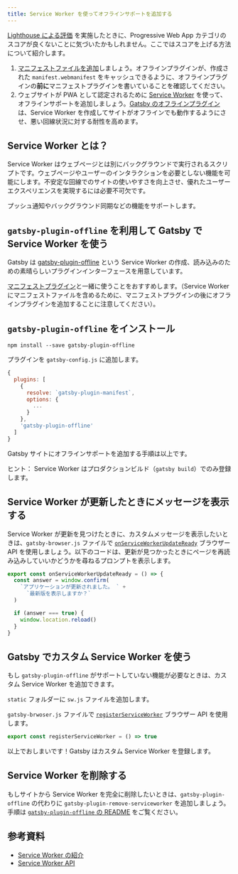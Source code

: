 ```yaml
---
title: Service Worker を使ってオフラインサポートを追加する
---
```


[Lighthouse による評価](/docs/audit-with-lighthouse/) を実施したときに、Progressive Web App カテゴリのスコアが良くないことに気づいたかもしれません。ここではスコアを上げる方法について紹介します。

1. [マニフェストファイルを追加](/docs/add-a-manifest-file/)しましょう。オフラインプラグインが、作成された `manifest.webmanifest` をキャッシュできるように、オフラインプラグインの**前に**マニフェストプラグインを書いていることを確認してください。
2. ウェブサイトが PWA として認定されるために [Service Worker](https://developer.mozilla.org/ja-JP/docs/Web/API/Service_Worker_API) を使って、オフラインサポートを追加しましょう。[Gatsby のオフラインプラグイン](/packages/gatsby-plugin-offline/)は、Service Worker を作成してサイトがオフラインでも動作するようにさせ、悪い回線状況に対する耐性を高めます。

## Service Worker とは？

Service Worker はウェブページとは別にバックグラウンドで実行されるスクリプトです。ウェブページやユーザーのインタラクションを必要としない機能を可能にします。不安定な回線でのサイトの使いやすさを向上させ、優れたユーザーエクスペリエンスを実現するには必要不可欠です。

プッシュ通知やバックグラウンド同期などの機能をサポートします。

## `gatsby-plugin-offline` を利用して Gatsby で Service Worker を使う

Gatsby は [gatsby-plugin-offline](https://www.npmjs.com/package/gatsby-plugin-offline) という Service Worker の作成、読み込みのための素晴らしいプラグインインターフェースを用意しています。

[マニフェストプラグイン](https://www.npmjs.com/package/gatsby-plugin-manifest)と一緒に使うことをおすすめします。（Service Worker にマニフェストファイルを含めるために、マニフェストプラグインの後にオフラインプラグインを追加することに注意してください）。

## `gatsby-plugin-offline` をインストール

`npm install --save gatsby-plugin-offline`

プラグインを `gatsby-config.js` に追加します。

```javascript:title=gatsby-config.js
{
  plugins: [
    {
      resolve: `gatsby-plugin-manifest`,
      options: {
        ...
      }
    },
    'gatsby-plugin-offline'
  ]
}
```

Gatsby サイトにオフラインサポートを追加する手順は以上です。

ヒント： Service Worker はプロダクションビルド（`gatsby build`）でのみ登録します。

## Service Worker が更新したときにメッセージを表示する

Service Worker が更新を見つけたときに、カスタムメッセージを表示したいときは、`gatsby-browser.js` ファイルで [`onServiceWorkerUpdateReady`](/docs/browser-apis/#onServiceWorkerUpdateReady) ブラウザー API を使用しましょう。以下のコードは、更新が見つかったときにページを再読み込みしていいかどうかを尋ねるプロンプトを表示します。

```javascript:title=gatsby-browser.js
export const onServiceWorkerUpdateReady = () => {
  const answer = window.confirm(
    `アプリケーションが更新されました。 ` +
      `最新版を表示しますか？`
  )

  if (answer === true) {
    window.location.reload()
  }
}
```

## Gatsby でカスタム Service Worker を使う

もし `gatsby-plugin-offline` がサポートしていない機能が必要なときは、カスタム Service Worker を追加できます。

`static` フォルダーに `sw.js` ファイルを追加します。

`gatsby-brwoser.js` ファイルで [`registerServiceWorker`](/docs/browser-apis/#registerServiceWorker) ブラウザー API を使用します。

```javascript:title=gatsby-browser.js
export const registerServiceWorker = () => true
```

以上でおしまいです！Gatsby はカスタム Service Worker を登録します。

## Service Worker を削除する

もしサイトから Service Worker を完全に削除したいときは、`gatsby-plugin-offline` の代わりに `gatsby-plugin-remove-serviceworker` を追加しましょう。手順は [`gatsby-plugin-offline` の README](/packages/gatsby-plugin-offline/#remove) をご覧ください。

## 参考資料

- [Service Worker の紹介](https://developers.google.com/web/fundamentals/primers/service-workers/?hl=ja)
- [Service Worker API](https://developer.mozilla.org/ja/docs/Web/API/Service_Worker_API)
